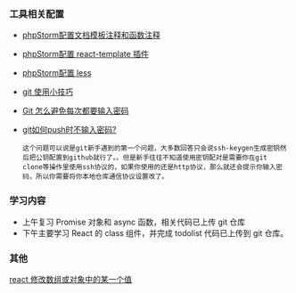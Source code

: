 ### 工具相关配置

* [phpStorm配置文档模板注释和函数注释](https://blog.csdn.net/weixin_40906761/article/details/103181966)

* [phpStorm配置 react-template 插件](https://www.cnblogs.com/kinghx/p/5509725.html)

* [phpStorm配置 less](https://cuiqingcai.com/2491.html)

* [git 使用小技巧](https://todebug.com/Tips/)

* [Git 怎么避免每次都要输入密码](https://yunan.blog.csdn.net/article/details/88675546?utm_medium=distribute.pc_relevant.none-task-blog-BlogCommendFromBaidu-5.control&depth_1-utm_source=distribute.pc_relevant.none-task-blog-BlogCommendFromBaidu-5.control)

* [git如何push时不输入密码?](https://www.zhihu.com/question/31836445)

  ```
  这个问题可以说是git新手遇到的第一个问题，大多数回答只会说ssh-keygen生成密钥然后把公钥配置到github就行了。。但是新手往往不知道使用密钥配对是需要你在git clone等操作里使用ssh协议的，如果你使用的还是http协议，那么就还会提示你输入密码，所以你需要将你本地仓库通信协议设置改了。
  ```

### 学习内容

* 上午复习 Promise 对象和 async 函数，相关代码已上传 git 仓库
* 下午主要学习 React 的 class 组件，并完成 todolist 代码已上传到 git 仓库。

### 其他

[react 修改数组或对象中的某一个值](https://iluoy.com/articles/188)